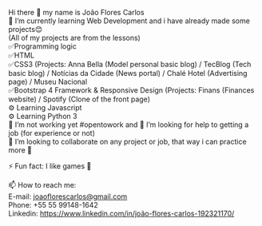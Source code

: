 Hi there 👋 my name is João Flores Carlos <br>
🌱 I’m currently learning Web Development and i have already made some projects😊<br>
(All of my projects are from the lessons) <br>
✅Programming logic <br>
✅HTML <br>
✅CSS3 (Projects: Anna Bella (Model personal basic blog) / TecBlog (Tech basic blog) / Notícias da Cidade (News portal) / Chalé Hotel (Advertising page) / Museu Nacional <br>
✅Bootstrap 4 Framework & Responsive Design (Projects: Finans (Finances website) / Spotify (Clone of the front page) <br>
⚙ Learning Javascript <br>
⚙ Learning Python 3 <br>
🔭 I’m not working yet #opentowork and 🤔 I’m looking for help to getting a job (for experience or not) <br>
👯 I’m looking to collaborate on any project or job, that way i can practice more 🚀 <br>

⚡ Fun fact: I like games 🤣 <br>

📫 How to reach me: <br>
E-mail: joaoflorescarlos@gmail.com <br>
Phone: +55 55 99148-1642 <br>
Linkedin: https://www.linkedin.com/in/joão-flores-carlos-192321170/

<!--
**joaoflorescarlos/joaoflorescarlos** is a ✨ _special_ ✨ repository because its `README.md` (this file) appears on your GitHub profile.

Here are some ideas to get you started:

- 🔭 I’m currently working on ...
- 🌱 I’m currently learning ...
- 👯 I’m looking to collaborate on ...
- 🤔 I’m looking for help with ...
- 💬 Ask me about ...
- 📫 How to reach me: ...
- 😄 Pronouns: ...
- ⚡ Fun fact: ...
-->
